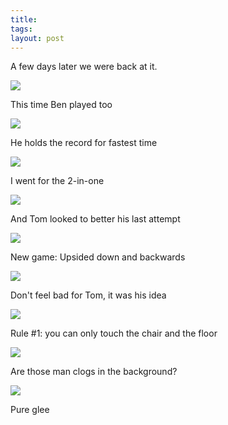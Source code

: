 ```yaml
---
title:  
tags: 
layout: post
---
```

A few days later we were back at it.







<img src="http://fuzzymonk.com/photos/blog/image/595/Ben_Chair08.jpg" />



This time Ben played too







<img src="http://fuzzymonk.com/photos/blog/image/595/Ben_Chair02.jpg" />



He holds the record for fastest time







<img src="http://fuzzymonk.com/photos/blog/image/595/Chris_Chair09.jpg" />



I went for the 2-in-one







<img src="http://fuzzymonk.com/photos/blog/image/595/Tom_Chair15.jpg" />



And Tom looked to better his last attempt







<img src="http://fuzzymonk.com/photos/blog/image/595/Ben_Chair04.jpg" />



New game: Upsided down and backwards







<img src="http://fuzzymonk.com/photos/blog/image/595/Tom_Chair16.jpg" />



Don't feel bad for Tom, it was his idea







<img src="http://fuzzymonk.com/photos/blog/image/595/Ben_Chair11.jpg" />



Rule #1: you can only touch the chair and the floor







<img src="http://fuzzymonk.com/photos/blog/image/595/Chris_Chair05.jpg" />



Are those man clogs in the background?







<img src="http://fuzzymonk.com/photos/blog/image/595/Tom_Chair17.jpg" />



Pure glee




